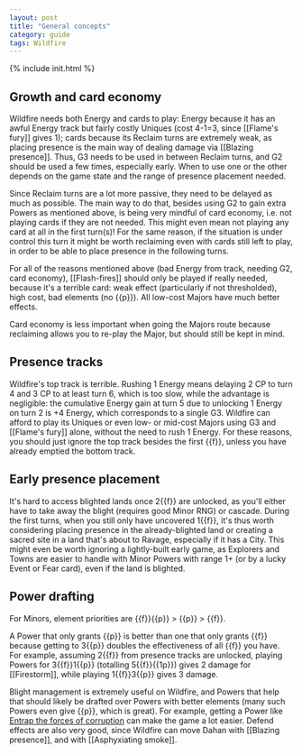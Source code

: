 ```yaml
---
layout: post
title: "General concepts"
category: guide
tags: Wildfire
---
```

{% include init.html %}

## Growth and card economy

Wildfire needs both Energy and cards to play: Energy because it has an awful Energy track but fairly costly Uniques (cost 4-1=3, since [[Flame's fury]] gives 1); cards because its Reclaim turns are extremely weak, as placing presence is the main way of dealing damage via [[Blazing presence]]. Thus, G3 needs to be used in between Reclaim turns, and G2 should be used a few times, especially early. When to use one or the other depends on the game state and the range of presence placement needed.

Since Reclaim turns are a lot more passive, they need to be delayed as much as possible. The main way to do that, besides using G2 to gain extra Powers as mentioned above, is being very mindful of card economy, i.e. not playing cards if they are not needed. This might even mean not playing any card at all in the first turn(s)! For the same reason, if the situation is under control this turn it might be worth reclaiming even with cards still left to play, in order to be able to place presence in the following turns.

For all of the reasons mentioned above (bad Energy from track, needing G2, card economy), [[Flash-fires]] should only be played if really needed, because it's a terrible card: weak effect (particularly if not thresholded), high cost, bad elements (no {{p}}). All low-cost Majors have much better effects. 

Card economy is less important when going the Majors route because reclaiming allows you to re-play the Major, but should still be kept in mind.

## Presence tracks

Wildfire's top track is terrible. Rushing 1 Energy means delaying 2 CP to turn 4 and 3 CP to at least turn 6, which is too slow, 
while the advantage is negligible: the cumulative Energy gain at turn 5 due to unlocking 1 Energy on turn 2 is +4 Energy, 
which corresponds to a single G3. Wildfire can afford to play its Uniques or even low- or mid-cost Majors using G3 and [[Flame's fury]] alone, without the need to rush 1 Energy. For these reasons, you should just ignore the top track besides the first {{f}}, unless you have already emptied the bottom track.

## Early presence placement

It's hard to access blighted lands once 2{{f}} are unlocked, as you'll either have to take away the blight (requires good Minor RNG) or cascade. During the first turns, when you still only have uncovered 1{{f}}, it's thus worth considering placing presence in the already-blighted land or creating a sacred site in a land that's about to Ravage, especially if it has a City. This might even be worth ignoring a lightly-built early game, as Explorers and Towns are easier to handle with Minor Powers with range 1+ (or by a lucky Event or Fear card), even if the land is blighted.

## Power drafting 

For Minors, element priorities are {{f}}{{p}} > {{p}} > {{f}}. 

A Power that only grants {{p}} is better than one that only grants {{f}} because getting to 3{{p}} doubles the effectiveness of 
all {{f}} you have. For example, assuming 2{{f}} from presence tracks are unlocked, playing Powers for 3{{f}}1{{p}} (totalling 5{{f}}{{1p}}) gives 2 damage for [[Firestorm]], while playing 1{{f}}3{{p}} gives 3 damage.

Blight management is extremely useful on Wildfire, and Powers that help that should likely be drafted over Powers with better elements (many such Powers even give {{p}}, which is great). For example, getting a Power like [Entrap the forces of corruption](https://sick.oberien.de/?query=Entrap) can make the game a lot easier. Defend effects are also very good, since Wildfire can move Dahan with [[Blazing presence]], and with [[Asphyxiating smoke]].
